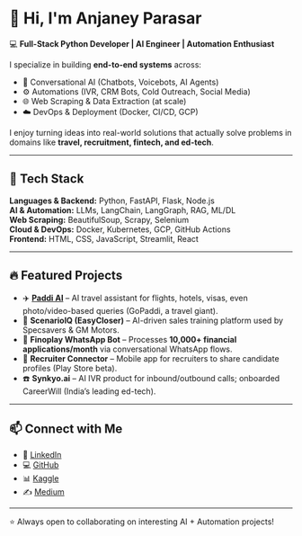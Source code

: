 # 👋 Hi, I'm Anjaney Parasar  

💻 **Full-Stack Python Developer | AI Engineer | Automation Enthusiast**  

I specialize in building **end-to-end systems** across:  
- 🤖 Conversational AI (Chatbots, Voicebots, AI Agents)  
- ⚙️ Automations (IVR, CRM Bots, Cold Outreach, Social Media)  
- 🌐 Web Scraping & Data Extraction (at scale)  
- ☁️ DevOps & Deployment (Docker, CI/CD, GCP)  

I enjoy turning ideas into real-world solutions that actually solve problems in domains like **travel, recruitment, fintech, and ed-tech**.  

---

## 🚀 Tech Stack  
**Languages & Backend:** Python, FastAPI, Flask, Node.js  
**AI & Automation:** LLMs, LangChain, LangGraph, RAG, ML/DL  
**Web Scraping:** BeautifulSoup, Scrapy, Selenium  
**Cloud & DevOps:** Docker, Kubernetes, GCP, GitHub Actions  
**Frontend:** HTML, CSS, JavaScript, Streamlit, React  

---

## 🔥 Featured Projects  

- ✈️ **[Paddi AI](https://gopaddi.com/)** – AI travel assistant for flights, hotels, visas, even photo/video-based queries (GoPaddi, a travel giant).  
- 🎯 **ScenarioIQ (EasyCloser)** – AI-driven sales training platform used by Specsavers & GM Motors.  
- 💬 **Finoplay WhatsApp Bot** – Processes **10,000+ financial applications/month** via conversational WhatsApp flows.  
- 📱 **Recruiter Connector** – Mobile app for recruiters to share candidate profiles (Play Store beta).  
- ☎️ **Synkyo.ai** – AI IVR product for inbound/outbound calls; onboarded CareerWill (India’s leading ed-tech).  

---

## 📫 Connect with Me  

- 🔗 [LinkedIn](https://linkedin.com/in/anjaney-parasar-0986a4281)  
- 💻 [GitHub](https://github.com/anjaney-parasar)  
- 📊 [Kaggle](https://www.kaggle.com/anjaneyparasar56)  
- ✍️ [Medium](https://medium.com/@parasaranjaney)  

---

⭐️ Always open to collaborating on interesting AI + Automation projects!  
